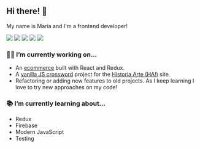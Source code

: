 ## Hi there! 👋

My name is María and I'm a frontend developer!  

<img src="https://img.shields.io/badge/html5%20-%23E34F26.svg?&style=flat&logo=html5&logoColor=white"/> <img src="https://img.shields.io/badge/css3%20-%231572B6.svg?&style=flat&logo=css3&logoColor=white"/> <img src="https://img.shields.io/badge/SASS%20-hotpink.svg?&style=flat&logo=SASS&logoColor=white"/>
 <img src="https://img.shields.io/badge/javascript%20-%23323330.svg?&style=flat&logo=javascript&logoColor=%23F7DF1E"/> <img src="https://img.shields.io/badge/react%20-%2320232a.svg?&style=flat&logo=react&logoColor=%2361DAFB"/> 


### 👩‍💻 I’m currently working on... 
- An [ecommerce](https://github.com/mariaozamiz/gallery) built with React and Redux.
- A [vanilla JS crossword](https://github.com/mariaozamiz/crossword-ha) project for the [Historia Arte (HA!)](https://historia-arte.com/) site. 
- Refactoring or adding new features to old projects. As I keep learning I love to try new approaches on my code!

### 📚 I’m currently learning about...
- Redux
- Firebase
- Modern JavaScript
- Testing
